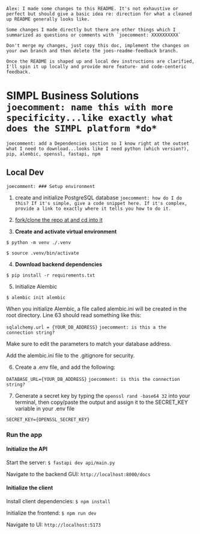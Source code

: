 ```
Alex: I made some changes to this README. It's not exhaustive or perfect but should give a basic idea re: direction for what a cleaned up README generally looks like.

Some changes I made directly but there are other things which I summarized as questions or comments with `joecomment: XXXXXXXXXX`

Don't merge my changes, just copy this doc, implement the changes on your own branch and then delete the joes-readme-feedback branch.

Once the README is shaped up and local dev instructions are clarified, I'll spin it up locally and provide more feature- and code-centeric feedback.

```

# SIMPL Business Solutions `joecomment: name this with more specificity...like exactly what does the SIMPL platform *do*`

`joecomment: add a Dependencies section so I know right at the outset what I need to download...looks like I need python (which version?), pip, alembic, openssl, fastapi, npm`

## Local Dev

`joecomment: ### Setup environment`

1. create and initialize PostgreSQL database `joecomment: how do I do this? If it's simple, give a code snippet here. If it's complex, provide a link to exactly where it tells you how to do it.`

2. [fork/clone the repo at and cd into it](https://github.com/lxwaru/simpl)

3. **Create and activate virtual environment**

`$ python -m venv ./.venv`

`$ source .venv/bin/activate`

4. **Download backend dependencies**

`$ pip install -r requirements.txt`

5. Initialize Alembic

`$ alembic init alembic`

When you initialize Alembic, a file called alembic.ini will be created in the root directory. Line 63 should read something like this:

`sqlalchemy.url = {YOUR_DB_ADDRESS}` `joecomment: is this a the connection string?`

Make sure to edit the parameters to match your database address.

Add the alembic.ini file to the .gitignore for security.

6. Create a .env file, and add the following:

`DATABASE_URL={YOUR_DB_ADDRESS}` `joecomment: is this the connection string?`

7. Generate a secret key by typing the `openssl rand -base64 32` into your terminal, then copy/paste the output and assign it to the SECRET_KEY variable in your .env file

`SECRET_KEY={OPENSSL_SECRET_KEY}`

### Run the app

#### Initialize the API

Start the server: `$ fastapi dev api/main.py`

Navigate to the backend GUI: `http://localhost:8000/docs`

#### Initialize the client

Install client dependencies: `$ npm install`

Initialize the frontend: `$ npm run dev`

Navigate to UI: `http://localhost:5173`
